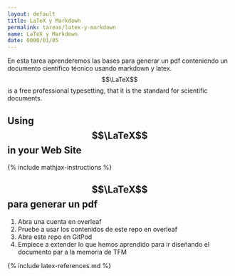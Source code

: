 ```yaml
---
layout: default
title: LaTeX y Markdown
permalink: tareas/latex-y-markdown
name: LaTeX y Markdown
date: 0000/01/05
---
```



En esta tarea aprenderemos las bases para generar un pdf conteniendo un documento científico técnico usando  markdown y latex. $$\LaTeX$$ is a free professional typesetting, that it is the standard for scientific  documents.


## Using $$\LaTeX$$  in your Web Site

{% include mathjax-instructions %}

## $$\LaTeX$$ para generar un pdf


1. Abra una cuenta en overleaf
2. Pruebe a usar los contenidos de este repo en overleaf
3. Abra este repo en GitPod
4. Empiece a extender lo que hemos aprendido para ir diseñando el documento par a la memoria de TFM

{% include latex-references.md %}



